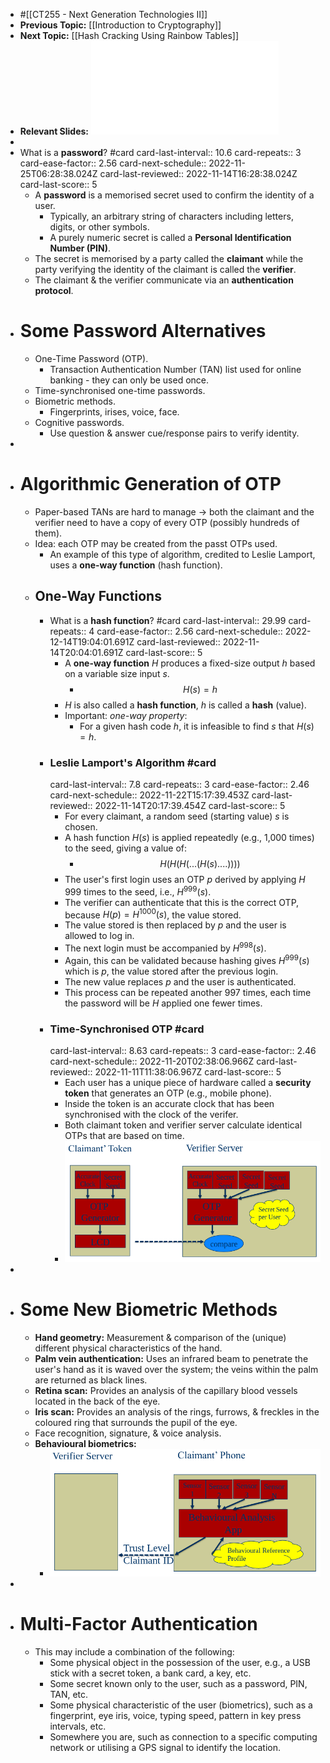- #[[CT255 - Next Generation Technologies II]]
- **Previous Topic:** [[Introduction to Cryptography]]
- **Next Topic:** [[Hash Cracking Using Rainbow Tables]]
- **Relevant Slides:** ![ct255_03.pdf](../assets/ct255_03_1664798420872_0.pdf)
-
- What is a **password**? #card
  card-last-interval:: 10.6
  card-repeats:: 3
  card-ease-factor:: 2.56
  card-next-schedule:: 2022-11-25T06:28:38.024Z
  card-last-reviewed:: 2022-11-14T16:28:38.024Z
  card-last-score:: 5
	- A **password** is a memorised secret used to confirm the identity of a user.
		- Typically, an arbitrary string of characters including letters, digits, or other symbols.
		- A purely numeric secret is called a **Personal Identification Number (PIN)**.
	- The secret is memorised by a party called the **claimant** while the party verifying the identity of the claimant is called the **verifier**.
	- The claimant & the verifier communicate via an **authentication protocol**.
- # Some Password Alternatives
	- One-Time Password (OTP).
		- Transaction Authentication Number (TAN) list used for online banking - they can only be used once.
	- Time-synchronised one-time passwords.
	- Biometric methods.
		- Fingerprints, irises, voice, face.
	- Cognitive passwords.
		- Use question & answer cue/response pairs to verify identity.
-
- # Algorithmic Generation of OTP
	- Paper-based TANs are hard to manage -> both the claimant and the verifier need to have a copy of every OTP (possibly hundreds of them).
	- Idea: each OTP may be created from the passt OTPs used.
		- An example of this type of algorithm, credited to Leslie Lamport, uses a **one-way function**  (hash function).
	- ## One-Way Functions
		- What is a **hash function**? #card
		  card-last-interval:: 29.99
		  card-repeats:: 4
		  card-ease-factor:: 2.56
		  card-next-schedule:: 2022-12-14T19:04:01.691Z
		  card-last-reviewed:: 2022-11-14T20:04:01.691Z
		  card-last-score:: 5
			- A **one-way function** $H$ produces a fixed-size output $h$ based on a variable size input $s$.
				- $$H(s) = h$$
			- $H$ is also called a **hash function**, $h$ is called a **hash** (value).
			- Important: *one-way property*:
				- For a given hash code $h$, it is infeasible to find $s$ that $H(s) = h$.
		- ### Leslie Lamport's Algorithm #card
		  card-last-interval:: 7.8
		  card-repeats:: 3
		  card-ease-factor:: 2.46
		  card-next-schedule:: 2022-11-22T15:17:39.453Z
		  card-last-reviewed:: 2022-11-14T20:17:39.454Z
		  card-last-score:: 5
			- For every claimant, a random seed (starting value) $s$ is chosen.
			- A hash function $H(s)$ is applied repeatedly (e.g., 1,000 times) to the seed, giving a value of:
				- $$H(H(H(...(H(s)....))))$$
			- The user's first login uses an OTP $p$ derived by applying $H$ 999 times to the seed, i.e., $H^{999}(s)$.
			- The verifier can authenticate that this is the correct OTP, because $H(p) = H^{1000}(s)$, the value stored.
			- The value stored is then replaced by $p$ and the user is allowed to log in.
			- The next login must be accompanied by $H^{998}(s)$.
			- Again, this can be validated because hashing gives $H^{999}(s)$ which is $p$, the value stored after the previous login.
			- The new value replaces $p$ and the user is authenticated.
			- This process can be repeated another 997 times, each time the password will be $H$ applied one fewer times.
		- ### Time-Synchronised OTP #card
		  card-last-interval:: 8.63
		  card-repeats:: 3
		  card-ease-factor:: 2.46
		  card-next-schedule:: 2022-11-20T02:38:06.966Z
		  card-last-reviewed:: 2022-11-11T11:38:06.967Z
		  card-last-score:: 5
			- Each user has a unique piece of hardware called a **security token** that generates an OTP (e.g., mobile phone).
			- Inside the token is an accurate clock that has been synchronised with the clock of the verifer.
			- Both claimant token and verifier server calculate identical OTPs that are based on time.
			- ![image.png](../assets/image_1664799869963_0.png)
-
- # Some New Biometric Methods
	- **Hand geometry:** Measurement & comparison of the (unique) different physical characteristics of the hand.
	- **Palm vein authentication:** Uses an infrared beam to penetrate the user's hand as it is waved over the system; the veins within the palm are returned as black lines.
	- **Retina scan:** Provides an analysis of the capillary blood vessels located in the back of the eye.
	- **Iris scan:** Provides an analysis of the rings, furrows, & freckles in the coloured ring that surrounds the pupil of the eye.
	- Face recognition, signature, & voice analysis.
	- **Behavioural biometrics:**
		- ![image.png](../assets/image_1664800188644_0.png)
-
- # Multi-Factor Authentication
	- This may include a combination of the following:
		- Some physical object in the possession of the user, e.g., a USB stick with a secret token, a bank card, a key, etc.
		- Some secret known only to the user, such as a password, PIN, TAN, etc.
		- Some physical characteristic of the user (biometrics), such as a fingerprint, eye iris, voice, typing speed, pattern in key press intervals, etc.
		- Somewhere you are, such as connection to a specific computing network or utilising a GPS signal to identify the location.